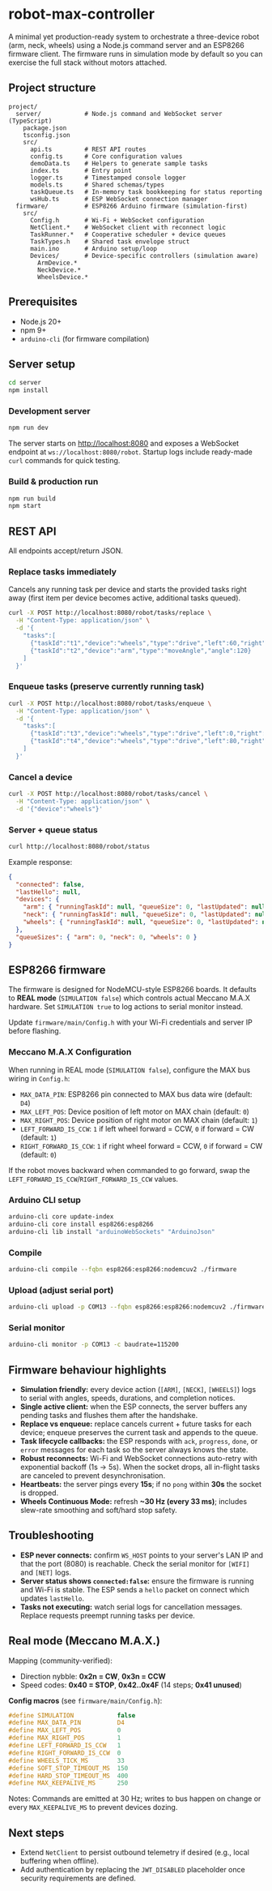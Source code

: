 # robot-max-controller

A minimal yet production-ready system to orchestrate a three-device robot (arm, neck, wheels) using a Node.js command server and an ESP8266 firmware client. The firmware runs in simulation mode by default so you can exercise the full stack without motors attached.

## Project structure

```
project/
  server/            # Node.js command and WebSocket server (TypeScript)
    package.json
    tsconfig.json
    src/
      api.ts         # REST API routes
      config.ts      # Core configuration values
      demoData.ts    # Helpers to generate sample tasks
      index.ts       # Entry point
      logger.ts      # Timestamped console logger
      models.ts      # Shared schemas/types
      taskQueue.ts   # In-memory task bookkeeping for status reporting
      wsHub.ts       # ESP WebSocket connection manager
  firmware/          # ESP8266 Arduino firmware (simulation-first)
    src/
      Config.h       # Wi-Fi + WebSocket configuration
      NetClient.*    # WebSocket client with reconnect logic
      TaskRunner.*   # Cooperative scheduler + device queues
      TaskTypes.h    # Shared task envelope struct
      main.ino       # Arduino setup/loop
      Devices/       # Device-specific controllers (simulation aware)
        ArmDevice.*
        NeckDevice.*
        WheelsDevice.*
```

## Prerequisites

- Node.js 20+
- npm 9+
- `arduino-cli` (for firmware compilation)

## Server setup

```bash
cd server
npm install
```

### Development server

```bash
npm run dev
```

The server starts on <http://localhost:8080> and exposes a WebSocket endpoint at `ws://localhost:8080/robot`. Startup logs include ready-made `curl` commands for quick testing.

### Build & production run

```bash
npm run build
npm start
```

## REST API

All endpoints accept/return JSON.

### Replace tasks immediately

Cancels any running task per device and starts the provided tasks right away (first item per device becomes active, additional tasks queued).

```bash
curl -X POST http://localhost:8080/robot/tasks/replace \
  -H "Content-Type: application/json" \
  -d '{
    "tasks":[
      {"taskId":"t1","device":"wheels","type":"drive","left":60,"right":60,"durationMs":1500},
      {"taskId":"t2","device":"arm","type":"moveAngle","angle":120}
    ]
  }'
```

### Enqueue tasks (preserve currently running task)

```bash
curl -X POST http://localhost:8080/robot/tasks/enqueue \
  -H "Content-Type: application/json" \
  -d '{
    "tasks":[
      {"taskId":"t3","device":"wheels","type":"drive","left":0,"right":80,"durationMs":800,"enqueue":true},
      {"taskId":"t4","device":"wheels","type":"drive","left":80,"right":0,"durationMs":800,"enqueue":true}
    ]
  }'
```

### Cancel a device

```bash
curl -X POST http://localhost:8080/robot/tasks/cancel \
  -H "Content-Type: application/json" \
  -d '{"device":"wheels"}'
```

### Server + queue status

```bash
curl http://localhost:8080/robot/status
```

Example response:

```json
{
  "connected": false,
  "lastHello": null,
  "devices": {
    "arm": { "runningTaskId": null, "queueSize": 0, "lastUpdated": null },
    "neck": { "runningTaskId": null, "queueSize": 0, "lastUpdated": null },
    "wheels": { "runningTaskId": null, "queueSize": 0, "lastUpdated": null }
  },
  "queueSizes": { "arm": 0, "neck": 0, "wheels": 0 }
}
```

## ESP8266 firmware

The firmware is designed for NodeMCU-style ESP8266 boards. It defaults to **REAL mode** (`SIMULATION false`) which controls actual Meccano M.A.X hardware. Set `SIMULATION true` to log actions to serial monitor instead.

Update `firmware/main/Config.h` with your Wi-Fi credentials and server IP before flashing.

### Meccano M.A.X Configuration

When running in REAL mode (`SIMULATION false`), configure the MAX bus wiring in `Config.h`:

- `MAX_DATA_PIN`: ESP8266 pin connected to MAX bus data wire (default: `D4`)
- `MAX_LEFT_POS`: Device position of left motor on MAX chain (default: `0`)
- `MAX_RIGHT_POS`: Device position of right motor on MAX chain (default: `1`)
- `LEFT_FORWARD_IS_CCW`: `1` if left wheel forward = CCW, `0` if forward = CW (default: `1`)
- `RIGHT_FORWARD_IS_CCW`: `1` if right wheel forward = CCW, `0` if forward = CW (default: `0`)

If the robot moves backward when commanded to go forward, swap the `LEFT_FORWARD_IS_CCW`/`RIGHT_FORWARD_IS_CCW` values.

### Arduino CLI setup

```bash
arduino-cli core update-index
arduino-cli core install esp8266:esp8266
arduino-cli lib install "arduinoWebSockets" "ArduinoJson"
```

### Compile

```bash
arduino-cli compile --fqbn esp8266:esp8266:nodemcuv2 ./firmware
```

### Upload (adjust serial port)

```bash
arduino-cli upload -p COM13 --fqbn esp8266:esp8266:nodemcuv2 ./firmware
```

### Serial monitor

```bash
arduino-cli monitor -p COM13 -c baudrate=115200
```

## Firmware behaviour highlights

- **Simulation friendly:** every device action (`[ARM]`, `[NECK]`, `[WHEELS]`) logs to serial with angles, speeds, durations, and completion notices.
- **Single active client:** when the ESP connects, the server buffers any pending tasks and flushes them after the handshake.
- **Replace vs enqueue:** replace cancels current + future tasks for each device; enqueue preserves the current task and appends to the queue.
- **Task lifecycle callbacks:** the ESP responds with `ack`, `progress`, `done`, or `error` messages for each task so the server always knows the state.
- **Robust reconnects:** Wi-Fi and WebSocket connections auto-retry with exponential backoff (1s → 5s). When the socket drops, all in-flight tasks are canceled to prevent desynchronisation.
- **Heartbeats:** the server pings every **15s**; if no `pong` within **30s** the socket is dropped.
- **Wheels Continuous Mode:** refresh **~30 Hz (every 33 ms)**; includes slew-rate smoothing and soft/hard stop safety.

## Troubleshooting

- **ESP never connects:** confirm `WS_HOST` points to your server's LAN IP and that the port (8080) is reachable. Check the serial monitor for `[WIFI]` and `[NET]` logs.
- **Server status shows `connected:false`:** ensure the firmware is running and Wi-Fi is stable. The ESP sends a `hello` packet on connect which updates `lastHello`.
- **Tasks not executing:** watch serial logs for cancellation messages. Replace requests preempt running tasks per device.

## Real mode (Meccano M.A.X.)

Mapping (community-verified):

- Direction nybble: **0x2n = CW**, **0x3n = CCW**
- Speed codes: **0x40 = STOP**, **0x42..0x4F** (14 steps; **0x41 unused**)

**Config macros** (see `firmware/main/Config.h`):
```c
#define SIMULATION            false
#define MAX_DATA_PIN          D4
#define MAX_LEFT_POS          0
#define MAX_RIGHT_POS         1
#define LEFT_FORWARD_IS_CCW   1
#define RIGHT_FORWARD_IS_CCW  0
#define WHEELS_TICK_MS        33
#define SOFT_STOP_TIMEOUT_MS  150
#define HARD_STOP_TIMEOUT_MS  400
#define MAX_KEEPALIVE_MS      250
```
Notes: Commands are emitted at 30 Hz; writes to bus happen on change or every `MAX_KEEPALIVE_MS` to prevent devices dozing.

## Next steps

- Extend `NetClient` to persist outbound telemetry if desired (e.g., local buffering when offline).
- Add authentication by replacing the `JWT_DISABLED` placeholder once security requirements are defined.
